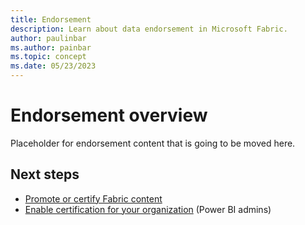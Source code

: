 ```yaml
---
title: Endorsement
description: Learn about data endorsement in Microsoft Fabric.
author: paulinbar
ms.author: painbar
ms.topic: concept
ms.date: 05/23/2023
---
```


# Endorsement overview

Placeholder for endorsement content that is going to be moved here.

## Next steps

* [Promote or certify Fabric content](../get-started/endorsement-promote-certify.md)
* [Enable certification for your organization](../admin/endorsement-setup.md) (Power BI admins)